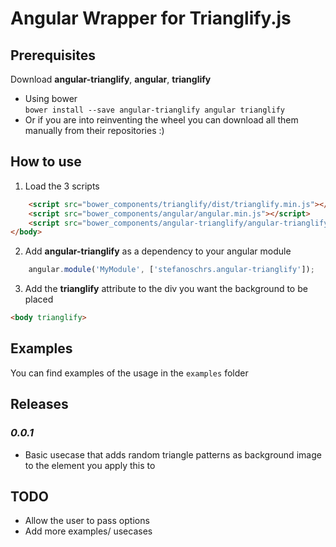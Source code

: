 # Angular Wrapper for Trianglify.js

## Prerequisites
Download **angular-trianglify**, **angular**, **trianglify**
* Using bower  
`bower install --save angular-trianglify angular trianglify`
* Or if you are into reinventing the wheel you can download all them manually from their repositories :)

## How to use
1) Load the 3 scripts  
```html  
	<script src="bower_components/trianglify/dist/trianglify.min.js"></script>  
	<script src="bower_components/angular/angular.min.js"></script>  
	<script src="bower_components/angular-trianglify/angular-trianglify.min.js"></script>  
</body>  
```  
2) Add **angular-trianglify** as a dependency to your angular module  
```javascript  
	angular.module('MyModule', ['stefanoschrs.angular-trianglify']);  
```  
3) Add the **trianglify** attribute to the div you want the background to be placed  
```html  
<body trianglify>  
```

## Examples
You can find examples of the usage in the `examples` folder

## Releases
### *0.0.1*
* Basic usecase that adds random triangle patterns as background image to the element you apply this to

## TODO
* Allow the user to pass options
* Add more examples/ usecases